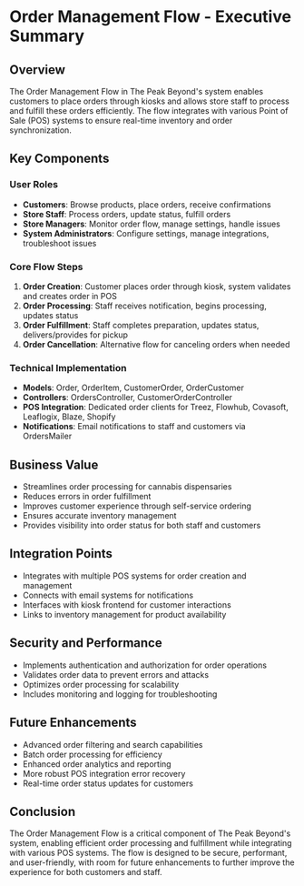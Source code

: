 # Order Management Flow - Executive Summary

## Overview
The Order Management Flow in The Peak Beyond's system enables customers to place orders through kiosks and allows store staff to process and fulfill these orders efficiently. The flow integrates with various Point of Sale (POS) systems to ensure real-time inventory and order synchronization.

## Key Components

### User Roles
- **Customers**: Browse products, place orders, receive confirmations
- **Store Staff**: Process orders, update status, fulfill orders
- **Store Managers**: Monitor order flow, manage settings, handle issues
- **System Administrators**: Configure settings, manage integrations, troubleshoot issues

### Core Flow Steps
1. **Order Creation**: Customer places order through kiosk, system validates and creates order in POS
2. **Order Processing**: Staff receives notification, begins processing, updates status
3. **Order Fulfillment**: Staff completes preparation, updates status, delivers/provides for pickup
4. **Order Cancellation**: Alternative flow for canceling orders when needed

### Technical Implementation
- **Models**: Order, OrderItem, CustomerOrder, OrderCustomer
- **Controllers**: OrdersController, CustomerOrderController
- **POS Integration**: Dedicated order clients for Treez, Flowhub, Covasoft, Leaflogix, Blaze, Shopify
- **Notifications**: Email notifications to staff and customers via OrdersMailer

## Business Value
- Streamlines order processing for cannabis dispensaries
- Reduces errors in order fulfillment
- Improves customer experience through self-service ordering
- Ensures accurate inventory management
- Provides visibility into order status for both staff and customers

## Integration Points
- Integrates with multiple POS systems for order creation and management
- Connects with email systems for notifications
- Interfaces with kiosk frontend for customer interactions
- Links to inventory management for product availability

## Security and Performance
- Implements authentication and authorization for order operations
- Validates order data to prevent errors and attacks
- Optimizes order processing for scalability
- Includes monitoring and logging for troubleshooting

## Future Enhancements
- Advanced order filtering and search capabilities
- Batch order processing for efficiency
- Enhanced order analytics and reporting
- More robust POS integration error recovery
- Real-time order status updates for customers

## Conclusion
The Order Management Flow is a critical component of The Peak Beyond's system, enabling efficient order processing and fulfillment while integrating with various POS systems. The flow is designed to be secure, performant, and user-friendly, with room for future enhancements to further improve the experience for both customers and staff. 